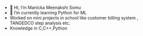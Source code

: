 - 👋 Hi, I’m Manicka Meenakshi Somu
- 🌱 I’m currently learning Python for ML
- Worked on mini projects in school like customer billing system , TANGEDCO step analysis etc.
- Knowledge in C,C++,Python

  
  


<!---
Meenakshi-1306/Meenakshi-1306 is a ✨ special ✨ repository because its `README.md` (this file) appears on your GitHub profile.
You can click the Preview link to take a look at your changes.
--->
